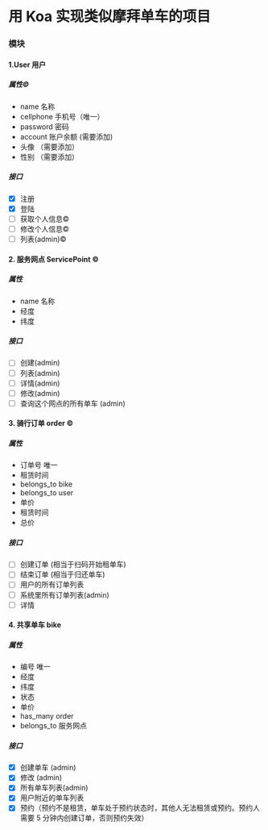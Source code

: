 # 用 Koa 实现类似摩拜单车的项目

### 模块

#### 1.User 用户

##### 属性&copy;

- name 名称
- cellphone 手机号（唯一）
- password 密码
- account 账户余额 (需要添加)
- 头像 （需要添加）
- 性别 （需要添加）

##### 接口

- [x] 注册
- [x] 登陆
- [ ] 获取个人信息&copy;
- [ ] 修改个人信息&copy;
- [ ] 列表(admin)&copy;

#### 2. 服务网点 ServicePoint &copy;

##### 属性

- name 名称
- 经度
- 纬度

##### 接口

- [ ] 创建(admin)
- [ ] 列表(admin)
- [ ] 详情(admin)
- [ ] 修改(admin)
- [ ] 查询这个网点的所有单车 (admin)

#### 3. 骑行订单 order &copy;

##### 属性

- 订单号 唯一
- 租赁时间
- belongs_to bike
- belongs_to user
- 单价
- 租赁时间
- 总价

##### 接口

- [ ] 创建订单 (相当于扫码开始租单车)
- [ ] 结束订单 (相当于归还单车)
- [ ] 用户的所有订单列表
- [ ] 系统里所有订单列表(admin)
- [ ] 详情

#### 4. 共享单车 bike

##### 属性

- 编号 唯一
- 经度
- 纬度
- 状态
- 单价
- has_many order
- belongs_to 服务网点

##### 接口

- [x] 创建单车 (admin)
- [x] 修改 (admin)
- [x] 所有单车列表(admin)
- [x] 用户附近的单车列表
- [x] 预约（预约不是租赁，单车处于预约状态时，其他人无法租赁或预约。预约人需要 5 分钟内创建订单，否则预约失效）
